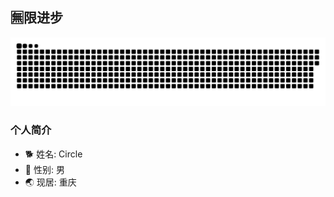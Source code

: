 ## 🈚️限进步

![](https://github.com/Circle930/Circle930/blob/output/github-contribution-grid-snake.svg)

### 个人简介
- 🐕 姓名: Circle
- 👦 性别: 男
- 🌏 现居: 重庆
